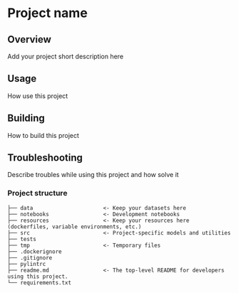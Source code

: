 # Project name
## Overview

Add your project short description here

## Usage

How use this project

## Building

How to build this project

## Troubleshooting

Describe troubles while using this project and how solve it

### Project structure

```
├── data                      <- Keep your datasets here
├── notebooks                 <- Development notebooks
├── resources                 <- Keep your resources here (dockerfiles, variable environments, etc.)
├── src                       <- Project-specific models and utilities
├── tests
├── tmp                       <- Temporary files
├── .dockerignore
├── .gitignore
├── pylintrc
├── readme.md                 <- The top-level README for developers using this project.
└── requirements.txt

```
